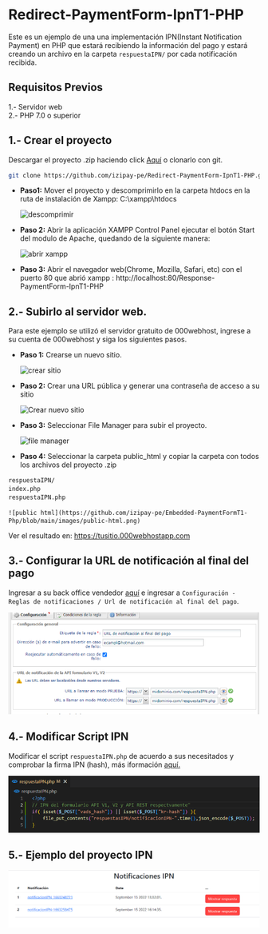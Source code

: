 ﻿# Redirect-PaymentForm-IpnT1-PHP

Este es un ejemplo de una una implementación IPN(Instant Notification Payment) en PHP que estará recibiendo la información del pago y estará creando un archivo en la carpeta `respuestaIPN/` por cada notificación recibida. 

<!-- * Realizar una compra de prueba [Formulario de pago](). Ejemplo de código aquí. -->
<!-- * Verificar respuesta de pago por la IPN [Notificación de pago](https://app-izipay.000webhostapp.com/ipn/) -->

## Requisitos Previos

1.- Servidor web  
2.- PHP 7.0 o superior

## 1.- Crear el proyecto
Descargar el proyecto .zip haciendo click [Aquí](https://github.com/izipay-pe/Redirect-PaymentForm-IpnT1-PHP/archive/refs/heads/main.zip) o clonarlo con git.  
```sh
git clone https://github.com/izipay-pe/Redirect-PaymentForm-IpnT1-PHP.git
``` 

* **Paso1:** Mover el proyecto y descomprimirlo en la carpeta htdocs en la ruta de instalación de Xampp: C:\xampp\htdocs

    ![descomprimir](https://github.com/izipay-pe/Redirect-PaymentFormT2-PHP/blob/main/views/images/captura1.png)

* **Paso 2:** Abrir la aplicación XAMPP Control Panel ejecutar el botón Start del modulo de Apache, quedando de la siguiente manera:

    ![abrir xampp](https://github.com/izipay-pe/Redirect-PaymentFormT2-PHP/blob/main/views/images/captura2.png)

* **Paso 3:** Abrir el navegador web(Chrome, Mozilla, Safari, etc) con el puerto 80 que abrió xampp : http://localhost:80/Response-PaymentForm-IpnT1-PHP

## 2.- Subirlo al servidor web.
Para este ejemplo se utilizó el servidor gratuito de 000webhost, ingrese a su cuenta de 000webhost y siga los siguientes pasos.

* **Paso 1:** Crearse un nuevo sitio.

    ![crear sitio](https://github.com/izipay-pe/Embedded-PaymentFormT1-Php/blob/main/images/crear-nuevo-sitio.png)

* **Paso 2:** Crear una URL pública y generar una contraseña de acceso a su sitio

    ![Crear nuevo sitio]()

* **Paso 3:** Seleccionar File Manager para subir el proyecto.

    ![file manager](https://github.com/izipay-pe/Embedded-PaymentFormT1-Php/blob/main/images/file-manager.png)

* **Paso 4:** Seleccionar la carpeta public_html y copiar la carpeta con todos los archivos del proyecto .zip
```sh
respuestaIPN/
index.php
respuestaIPN.php
```
    ![public html](https://github.com/izipay-pe/Embedded-PaymentFormT1-Php/blob/main/images/public-html.png)

Ver el resultado en: https://tusitio.000webhostapp.com

## 3.- Configurar la URL de notificación al final del pago
Ingresar a su back office vendedor [aquí](https://secure.micuentaweb.pe/vads-merchant/) e ingresar a `Configuración - Reglas de notificaciones / Url de notificación al final del pago`.

![Regla de Notificación](images/captura-2.png)

## 4.- Modificar Script IPN
Modificar el script `respuestaIPN.php` de acuerdo a sus necesitados y comprobar la firma IPN (hash), más iformación [aquí.](https://secure.micuentaweb.pe/doc/es-PE/rest/V4.0/api/kb/ipn_usage.html)   

![Script IPN](images/captura-4.png)

## 5.- Ejemplo del proyecto IPN

![Gestion de notificaciones](images/captura-3.png)












